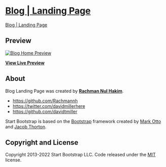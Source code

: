 # [Blog | Landing Page](https://rachmannh.github.io/Karang-Taruna/)

[Blog | Landing Page](https://rachmannh.github.io/Blog-Landing-Page/)

## Preview

[![Blog Home Preview](https://assets.startbootstrap.com/img/screenshots/templates/blog-home.png)](https://rachmannh.github.io/Blog-Landing-Page/)

**[View Live Preview](https://rachmannh.github.io/Blog-Landing-Page/)**

## About

Blog Landing Page was created by
**[Rachman Nul Hakim](https://github.com/Rachmannh)**.

-   <https://github.com/Rachmannh>
-   <https://twitter.com/davidmillerhere>
-   <https://github.com/davidtmiller>

Start Bootstrap is based on the [Bootstrap](https://getbootstrap.com/) framework created by [Mark Otto](https://twitter.com/mdo) and [Jacob Thorton](https://twitter.com/fat).

## Copyright and License

Copyright 2013-2022 Start Bootstrap LLC. Code released under the [MIT](https://github.com/StartBootstrap/startbootstrap-blog-home/blob/master/LICENSE) license.
